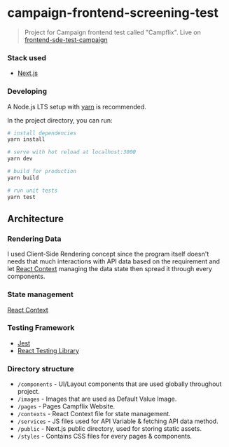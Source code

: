 # campaign-frontend-screening-test

> Project for Campaign frontend test called "Campflix". Live on [frontend-sde-test-campaign](https://frontend-sde-test-campaign.vercel.app/)

### Stack used

- [Next.js](https://nextjs.org/)

### Developing

A Node.js LTS setup with [yarn](https://yarnpkg.com/) is recommended.

In the project directory, you can run:

```bash
# install dependencies
yarn install

# serve with hot reload at localhost:3000
yarn dev

# build for production
yarn build

# run unit tests
yarn test
```

## Architecture

### Rendering Data

I used Client-Side Rendering concept since the program itself doesn't needs that much interactions with API data based on the requirement and let [React Context](https://reactjs.org/docs/context.html) managing the data state then spread it through every components.

### State management

[React Context](https://reactjs.org/docs/context.html)

### Testing Framework

- [Jest](https://jestjs.io/)
- [React Testing Library](https://testing-library.com/)

### Directory structure

- `/components` - UI/Layout components that are used globally throughout project.
- `/images` - Images that are used as Default Value Image.
- `/pages` - Pages Campflix Website.
- `/contexts` - React Context file for state management.
- `/services` - JS files used for API Variable & fetching API data method.
- `/public` - Next.js public directory, used for storing static assets.
- `/styles` - Contains CSS files for every pages & components.